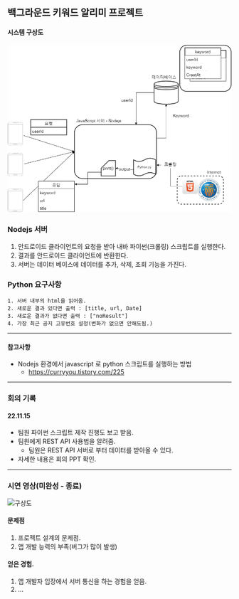 ## 백그라운드 키워드 알리미 프로젝트

#### 시스템 구상도
![구상도](./src/크롤링서버.png)

### Nodejs 서버
1. 안드로이드 클라이언트의 요청을 받아 내바 파이썬(크롤링) 스크립트를 실행한다.
2. 결과를 안드로이드 클라이언트에 반환한다.
3. 서버는 데이터 베이스에 데이터를 추가, 삭제, 조회 기능을 가진다.


### Python 요구사항
    1. 서버 내부의 html을 읽어옴.
    2. 새로운 결과 있다면 출력 : [title, url, Date] 
    3. 새로운 결과가 없다면 출력 : ["noResult"]
    4. 가장 최근 공지 고유번호 설정(변화가 없으면 안해도됨.)


<hr>

#### 참고사항
- Nodejs 환경에서 javascript 로 python 스크립트를 실행하는 방법
  - https://curryyou.tistory.com/225
  
<hr>

### 회의 기록
#### 22.11.15
- 팀원 파이썬 스크립트 제작 진행도 보고 받음.
- 팀원에게 REST API 사용법을 알려줌.
  - 팀원은 REST API 서버로 부터 데이터를 받아올 수 있다.
- 자세한 내용은 회의 PPT 확인.

<hr>

### 시연 영상(미완성 - 종료)
![구상도](./src/시연%20영상1.gif)


#### 문제점
1. 프로젝트 설계의 문제점.
2. 앱 개발 능력의 부족(버그가 많이 발생)

#### 얻은 경험.
1. 앱 개발자 입장에서 서버 통신을 하는 경험을 얻음.
2. ...


